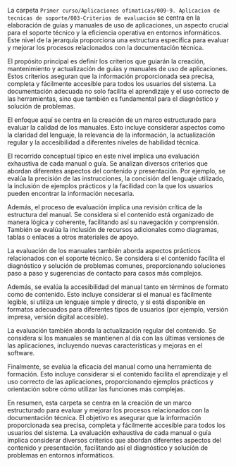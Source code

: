 La carpeta `Primer curso/Aplicaciones ofimaticas/009-9. Aplicacion de tecnicas de soporte/003-Criterios de evaluación` se centra en la elaboración de guías y manuales de uso de aplicaciones, un aspecto crucial para el soporte técnico y la eficiencia operativa en entornos informáticos. Este nivel de la jerarquía proporciona una estructura específica para evaluar y mejorar los procesos relacionados con la documentación técnica.

El propósito principal es definir los criterios que guiarán la creación, mantenimiento y actualización de guías y manuales de uso de aplicaciones. Estos criterios aseguran que la información proporcionada sea precisa, completa y fácilmente accesible para todos los usuarios del sistema. La documentación adecuada no solo facilita el aprendizaje y el uso correcto de las herramientas, sino que también es fundamental para el diagnóstico y solución de problemas.

El enfoque aquí se centra en la creación de un marco estructurado para evaluar la calidad de los manuales. Esto incluye considerar aspectos como la claridad del lenguaje, la relevancia de la información, la actualización regular y la accesibilidad a diferentes niveles de habilidad técnica.

El recorrido conceptual típico en este nivel implica una evaluación exhaustiva de cada manual o guía. Se analizan diversos criterios que abordan diferentes aspectos del contenido y presentación. Por ejemplo, se evalúa la precisión de las instrucciones, la concisión del lenguaje utilizado, la inclusión de ejemplos prácticos y la facilidad con la que los usuarios pueden encontrar la información necesaria.

Además, el proceso de evaluación implica una revisión crítica de la estructura del manual. Se considera si el contenido está organizado de manera lógica y coherente, facilitando así su navegación y comprensión. También se evalúa la inclusión de recursos adicionales como diagramas, tablas o enlaces a otros materiales de apoyo.

La evaluación de los manuales también aborda aspectos prácticos relacionados con el soporte técnico. Se considera si el contenido facilita el diagnóstico y solución de problemas comunes, proporcionando soluciones paso a paso y sugerencias de contacto para casos más complejos.

Además, se evalúa la accesibilidad del manual tanto en términos de formato como de contenido. Esto incluye considerar si el manual es fácilmente legible, si utiliza un lenguaje simple y directo, y si está disponible en formatos adecuados para diferentes tipos de usuarios (por ejemplo, versión impresa, versión digital accesible).

La evaluación también aborda la actualización regular del contenido. Se considera si los manuales se mantienen al día con las últimas versiones de las aplicaciones, incluyendo nuevas características y mejoras en el software.

Finalmente, se evalúa la eficacia del manual como una herramienta de formación. Esto incluye considerar si el contenido facilita el aprendizaje y el uso correcto de las aplicaciones, proporcionando ejemplos prácticos y orientación sobre cómo utilizar las funciones más complejas.

En resumen, esta carpeta se centra en la creación de un marco estructurado para evaluar y mejorar los procesos relacionados con la documentación técnica. El objetivo es asegurar que la información proporcionada sea precisa, completa y fácilmente accesible para todos los usuarios del sistema. La evaluación exhaustiva de cada manual o guía implica considerar diversos criterios que abordan diferentes aspectos del contenido y presentación, facilitando así el diagnóstico y solución de problemas en entornos informáticos.
